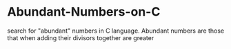 # Abundant-Numbers-on-C

search for "abundant" numbers in C language. Abundant numbers are those that when adding their divisors together are greater
